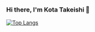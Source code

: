 ### Hi there, I'm Kota Takeishi 👋

[![Top Langs](https://github-readme-stats.vercel.app/api/top-langs/?username=KotaTakeishi&layout=donut)](https://github.com/anuraghazra/github-readme-stats)
